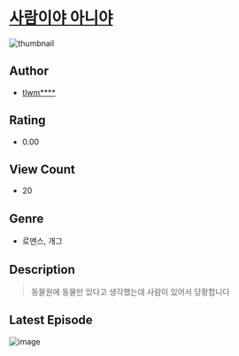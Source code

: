 # [사람이야 아니야](https://comic.naver.com/challenge/list?titleId=811409)
![thumbnail](https://image-comic.pstatic.net/user_contents_data/challenge_comic/2023/05/25/136514/upload_7221866567068640097_480x623.jpeg)

## Author
- [tlwm****](https://comic.naver.com/artistTitle?id=136514)

## Rating
- 0.00

## View Count
- 20

## Genre
- 로맨스, 개그

## Description
> 동물원에 동물만 있다고 생각했는데 사람이 있어서 당황합니다


## Latest Episode
![image](https://image-comic.pstatic.net/user_contents_data/challenge_comic/2023/05/25/136514/upload_3487022191197040740.jpeg)
